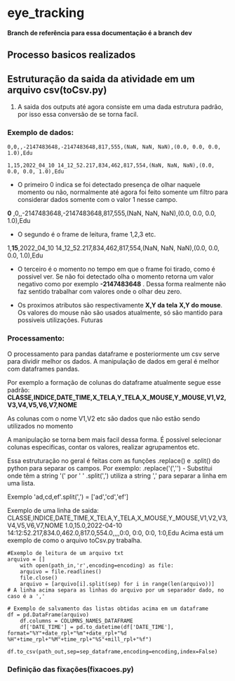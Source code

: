 # eye_tracking

#### Branch de referência para essa documentação é a branch dev

## Processo basicos realizados

## Estruturação da saida da atividade em um arquivo csv(toCsv.py)

1. A saida dos outputs até agora consiste em uma dada estrutura padrão, por isso essa conversão de se torna facil.

### Exemplo de dados:
```
0,0,,-2147483648,-2147483648,817,555,(NaN, NaN, NaN),(0.0, 0.0, 0.0, 1.0),Edu
```
```
1,15,2022_04_10 14_12_52.217,834,462,817,554,(NaN, NaN, NaN),(0.0, 0.0, 0.0, 1.0),Edu
```
* O primeiro 0 indica se foi detectado presença de olhar naquele momento ou não, 
normalmente até agora foi feito somente um filtro para considerar dados somente com o valor 1 nesse campo.

**0**   ,0,,-2147483648,-2147483648,817,555,(NaN, NaN, NaN),(0.0, 0.0, 0.0, 1.0),Edu

* O segundo é o frame de leitura, frame 1,2,3 etc.

1,**15**,2022_04_10 14_12_52.217,834,462,817,554,(NaN, NaN, NaN),(0.0, 0.0, 0.0, 1.0),Edu

* O terceiro é o momento no tempo em que o frame foi tirado, como é possivel ver. Se não foi detectado olha o momento retorna um valor negativo como por exemplo **-2147483648** .
Dessa forma realmente não faz sentido trabalhar com valores onde o olhar deu zero.

* Os proximos atributos são respectivamente **X,Y da tela**  **X,Y do mouse**. Os valores do mouse não são usados atualmente, só são mantido para possiveis utilizações.
Futuras

### Processamento:


O processamento para pandas dataframe e posteriormente um csv serve para dividir melhor os dados. A manipulação de dados em geral é melhor com dataframes pandas.

Por exemplo a formação de colunas do dataframe atualmente segue esse padrão:
**CLASSE,INDICE,DATE_TIME,X_TELA,Y_TELA,X_MOUSE,Y_MOUSE,V1,V2,V3,V4,V5,V6,V7,NOME**

As colunas com o nome V1,V2 etc são dados que não estão sendo utilizados no momento

A manipulação se torna bem mais facil dessa forma. É possivel selecionar colunas especificas, contar os valores, realizar agrupamentos etc.

Essa estruturação no geral é feitas com as funções .replace()  e .split() do python para separar os campos.
Por exemplo:
.replace('(','') - Substitui onde têm a string '(' por ' '
.split(',') utiliza a string ',' para separar a linha em uma lista. 

Exemplo 'ad,cd,ef'.split(',') = ['ad','cd','ef']

Exemplo de uma linha de saida:
CLASSE,INDICE,DATE_TIME,X_TELA,Y_TELA,X_MOUSE,Y_MOUSE,V1,V2,V3,V4,V5,V6,V7,NOME
1.0,15.0,2022-04-10 14:12:52.217,834.0,462.0,817.0,554.0,,,,0:0, 0:0, 0:0, 1:0,Edu
Acima está um exemplo de como o arquivo toCsv.py trabalha.
```
#Exemplo de leitura de um arquivo txt
arquivo = []
    with open(path_in,'r',encoding=encoding) as file:
	arquivo = file.readlines()
	file.close()
    arquivo = [arquivo[i].split(sep) for i in range(len(arquivo))] 
# A linha acima separa as linhas do arquivo por um separador dado, no caso é a ','
```
```
# Exemplo de salvamento das listas obtidas acima em um dataframe
df = pd.DataFrame(arquivo)
    df.columns = COLUMNS_NAMES_DATAFRAME
    df['DATE_TIME'] = pd.to_datetime(df['DATE_TIME'], format="%Y"+date_rpl+"%m"+date_rpl+"%d %H"+time_rpl+"%M"+time_rpl+"%S"+mill_rpl+"%f")
    df.to_csv(path_out,sep=sep_dataframe,encoding=encoding,index=False)
```
### Definição das fixações(fixacoes.py)

